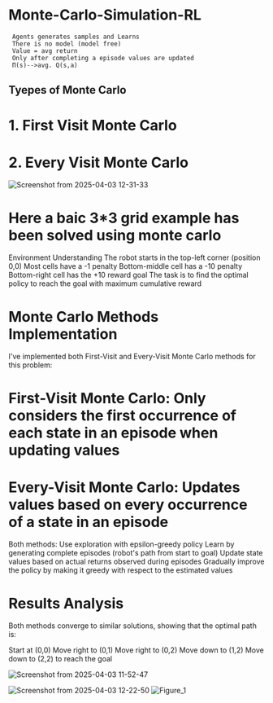 # Monte-Carlo-Simulation-RL 
     Agents generates samples and Learns​
     There is no model (model free)​
     Value = avg return​
     Only after completing a episode values are updated ​
     Π(s)-->avg. Q(s,a)
## Tyepes of Monte Carlo 
# 1. First Visit Monte Carlo 
# 2. Every Visit Monte Carlo 

 ![Screenshot from 2025-04-03 12-31-33](https://github.com/user-attachments/assets/c4b1413c-8221-4f64-b605-586e2ad7baed)


# Here a baic 3*3 grid example has been solved using monte carlo 
Environment Understanding
  The robot starts in the top-left corner (position 0,0)
  Most cells have a -1 penalty
  Bottom-middle cell has a -10 penalty
  Bottom-right cell has the +10 reward goal
  The task is to find the optimal policy to reach the goal with maximum cumulative reward

# Monte Carlo Methods Implementation
I've implemented both First-Visit and Every-Visit Monte Carlo methods for this problem:

# First-Visit Monte Carlo: Only considers the first occurrence of each state in an episode when updating values
# Every-Visit Monte Carlo: Updates values based on every occurrence of a state in an episode

Both methods:
 Use exploration with epsilon-greedy policy
 Learn by generating complete episodes (robot's path from start to goal)
 Update state values based on actual returns observed during episodes
 Gradually improve the policy by making it greedy with respect to the estimated values

# Results Analysis
Both methods converge to similar solutions, showing that the optimal path is: 
  
  Start at (0,0)
  Move right to (0,1)
  Move right to (0,2)
  Move down to (1,2)
  Move down to (2,2) to reach the goal

![Screenshot from 2025-04-03 11-52-47](https://github.com/user-attachments/assets/61c86ae7-76c6-4b44-84e5-62ea4ffd8f46)


![Screenshot from 2025-04-03 12-22-50](https://github.com/user-attachments/assets/8b3cf8af-786e-4eb4-bf77-5fdc631b2bd5)
![Figure_1](https://github.com/user-attachments/assets/be2f286f-0a5a-495e-8e09-5c8db948255d)
